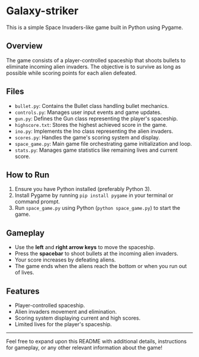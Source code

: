 # Galaxy-striker
This is a simple Space Invaders-like game built in Python using Pygame.

## Overview

The game consists of a player-controlled spaceship that shoots bullets to eliminate incoming alien invaders. The objective is to survive as long as possible while scoring points for each alien defeated.

## Files

- `bullet.py`: Contains the Bullet class handling bullet mechanics.
- `controls.py`: Manages user input events and game updates.
- `gun.py`: Defines the Gun class representing the player's spaceship.
- `highscore.txt`: Stores the highest achieved score in the game.
- `ino.py`: Implements the Ino class representing the alien invaders.
- `scores.py`: Handles the game's scoring system and display.
- `space_game.py`: Main game file orchestrating game initialization and loop.
- `stats.py`: Manages game statistics like remaining lives and current score.

## How to Run

1. Ensure you have Python installed (preferably Python 3).
2. Install Pygame by running `pip install pygame` in your terminal or command prompt.
3. Run `space_game.py` using Python (`python space_game.py`) to start the game.

## Gameplay

- Use the **left** and **right arrow keys** to move the spaceship.
- Press the **spacebar** to shoot bullets at the incoming alien invaders.
- Your score increases by defeating aliens.
- The game ends when the aliens reach the bottom or when you run out of lives.

## Features

- Player-controlled spaceship.
- Alien invaders movement and elimination.
- Scoring system displaying current and high scores.
- Limited lives for the player's spaceship.

---

Feel free to expand upon this README with additional details, instructions for gameplay, or any other relevant information about the game!
